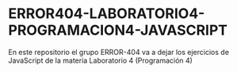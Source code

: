 # ERROR404-LABORATORIO4-PROGRAMACION4-JAVASCRIPT
En este repositorio el grupo ERROR-404 va a dejar los ejercicios de JavaScript de la materia Laboratorio 4 (Programación 4)
